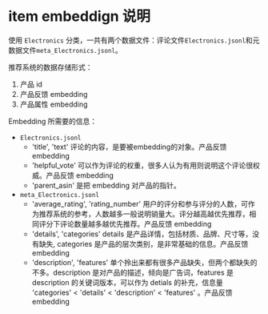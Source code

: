 # item embeddign 说明

使用 `Electronics` 分类，一共有两个数据文件：评论文件`Electronics.jsonl`和元数据文件`meta_Electronics.jsonl`。

推荐系统的数据存储形式：
1. 产品 id
2. 产品反馈 embedding
3. 产品属性 embedding

Embedding 所需要的信息：
* `Electronics.jsonl`
    * 'title', 'text' 评论的内容，是要被embedding的对象。产品反馈 embedding
    * 'helpful_vote' 可以作为评论的权重，很多人认为有用则说明这个评论很权威。产品反馈 embedding
    * 'parent_asin' 是把 embedding 对产品的指针。
* `meta_Electronics.jsonl`
    * 'average_rating', 'rating_number' 用户的评分和参与评分的人数，可作为推荐系统的参考，人数越多一般说明销量大。评分越高越优先推荐，相同评分下评论数量越多越优先推荐。产品反馈 embedding
    * 'details', 'categories' details 是产品详情，包括材质、品牌、尺寸等，没有缺失, categories 是产品的层次类别，是非常基础的信息。产品反馈 embedding
    * 'description', 'features' 单个拎出来都有很多产品缺失，但两个都缺失的不多。description 是对产品的描述，倾向是广告词，features 是 description 的关键词版本，可以作为 detials 的补充，信息量 'categories' < 'details' < 'description' < 'features' 。产品反馈 embedding